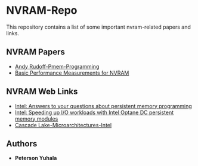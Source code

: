 # NVRAM-Repo
This repository contains a list of some important nvram-related papers and links.

## NVRAM Papers

* [Andy Rudoff-Pmem-Programming](papers/Andy-Rudoff-Pmem-Programming.pdf)
* [Basic Performance Measurements for NVRAM](papers/Basic-Performance-Measurements-for-NVRAM.pdf)

## NVRAM Web Links

* [Intel: Answers to your questions about persistent memory programming](https://software.intel.com/en-us/persistent-memory/support)
* [Intel: Speeding up I/O workloads with Intel Optane DC persistent memory modules](https://software.intel.com/en-us/articles/speeding-up-io-workloads-with-intel-optane-dc-persistent-memory-modules)
* [Cascade Lake-Microarchitectures-Intel](https://en.wikichip.org/wiki/intel/microarchitectures/cascade_lake)



## Authors

* **Peterson Yuhala** 



